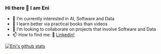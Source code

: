 ### Hi there 👋 I am Eni
- 🔭 I’m currently interested in AI, Software and Data
- 📙 I learn better via practical books than videos
- 👯 I’m looking to collaborate on projects that involve Software and Data
- 📫 How to find me: 🏢 [Linkedin!](https://www.linkedin.com/in/eniwoke-c-b71852a1)


[![Eni's github stats](https://github-readme-stats.vercel.app/api?username=cornzyblack&show_icons&theme=highcontrast)](https://github.com/cornzyblack/github-readme-stats)
